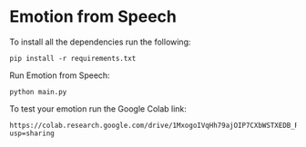 # Emotion from Speech


To install all the dependencies run the following:
```
pip install -r requirements.txt
```

Run Emotion from Speech:
```
python main.py
```

To test your emotion run the Google Colab link:
```
https://colab.research.google.com/drive/1MxogoIVqHh79ajOIP7CXbWSTXEDB_Reb?usp=sharing
```
